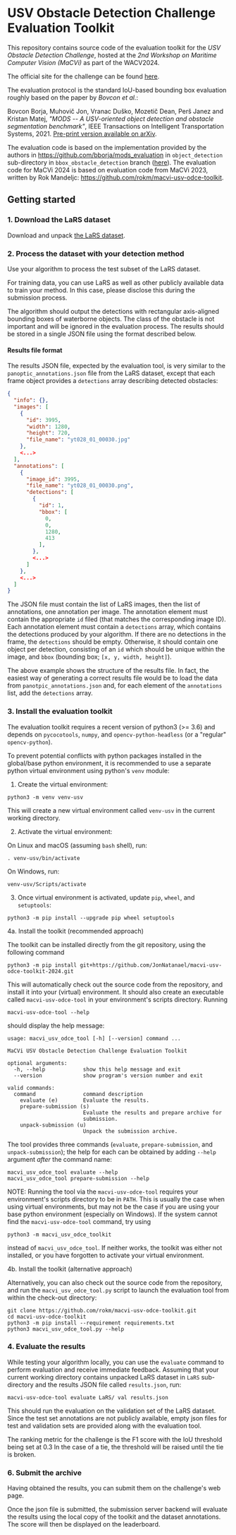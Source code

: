 


# USV Obstacle Detection Challenge Evaluation Toolkit

This repository contains source code of the evaluation toolkit for the
*USV Obstacle Detection Challenge*, hosted at the *2nd Workshop on Maritime
Computer Vision (MaCVi)* as part of the WACV2024.

The official site for the challenge can be found [here](https://macvi.org/workshop/macvi24).

The evaluation protocol is the standard IoU-based bounding box evaluation roughly based on the paper by *Bovcon et al.*:

Bovcon Borja, Muhovič Jon, Vranac Duško, Mozetič Dean, Perš Janez and Kristan Matej,
*"MODS -- A USV-oriented object detection and obstacle segmentation benchmark"*,
IEEE Transactions on Intelligent Transportation Systems, 2021.
[Pre-print version available on arXiv](https://arxiv.org/abs/2105.02359).


The evaluation code is based on the implementation provided by
the authors in https://github.com/bborja/mods_evaluation
in `object_detection` sub-directory in `bbox_obstacle_detection` branch
([here](https://github.com/bborja/mods_evaluation/tree/bbox_obstacle_detection/object_detection)).
The evaluation code for MaCVi 2024 is based on evaluation code from MaCVi 2023, written by Rok Mandeljc: https://github.com/rokm/macvi-usv-odce-toolkit.


## Getting started

### 1. Download the LaRS dataset

Download and unpack [the LaRS dataset](https://lojzezust.github.io/lars-dataset/).

### 2. Process the dataset with your detection method

Use your algorithm to process the test subset of the LaRS dataset.

For training data, you can use LaRS as well as other publicly available data to train your method. In this case, please disclose this during the submission process.

The algorithm should output the detections with rectangular axis-aligned
bounding boxes of waterborne objects. The class of the obstacle is not important and will be ignored in the evaluation process. The results should be stored in a single JSON file using the format described below.

#### Results file format

The results JSON file, expected by the evaluation tool, is very similar
to the `panoptic_annotations.json` file from the LaRS dataset, except that each frame
object provides a `detections` array describing detected obstacles:

```json
{
  "info": {},
  "images": [
    {
      "id": 3995,
      "width": 1280,
      "height": 720,
      "file_name": "yt028_01_00030.jpg"
    },
    <...>
  ],
  "annotations": [
    {
      "image_id": 3995,
      "file_name": "yt028_01_00030.png",
      "detections": [
        {
          "id": 1,
          "bbox": [
            0,
            0,
            1280,
            413
          ],
        },
        <...>
      ]
    },
    <...>
  ]
}

```
The JSON file must contain the list of LaRS images, then the list of annotations, one annotation per image. The annotation element must contain the appropriate `id` filed (that matches the corresponding image ID). Each annotation element must contain a `detections` array, which contains the detections produced by your algorithm. If there are no detections in the frame, the `detections` should be empty. Otherwise, it should contain one object per detection, consisting of an `id` which should be unique within the image, and `bbox` (bounding box; `[x, y, width, height]`).

The above example shows the structure of the results file. In fact, the easiest way of generating a correct results file would be to load the data from `panotpic_annotations.json` and, for each element of the `annotations` list, add the `detections` array.

### 3. Install the evaluation toolkit

The evaluation toolkit requires a recent version of python3 (>= 3.6)
and depends on `pycocotools`, `numpy`, and `opencv-python-headless` (or
a "regular" `opencv-python`).

To prevent potential conflicts with python packages installed in the
global/base python environment, it is recommended to use a separate
python virtual environment using python's `venv` module:

1. Create the virtual environment:

```python3 -m venv venv-usv```

This will create a new virtual environment called `venv-usv` in the
current working directory.

2. Activate the virtual environment:

On Linux and macOS (assuming `bash` shell), run:

```
. venv-usv/bin/activate
```

On Windows, run:

```
venv-usv/Scripts/activate
```

3. Once virtual environment is activated, update `pip`, `wheel`, and `setuptools`:

```
python3 -m pip install --upgrade pip wheel setuptools
```

4a. Install the toolkit (recommended approach)

The toolkit can be installed directly from the git repository, using the
following command

```
python3 -m pip install git+https://github.com/JonNatanael/macvi-usv-odce-toolkit-2024.git
```

This will automatically check out the source code from the repository,
and install it into your (virtual) environment. It should also create
an executable called ``macvi-usv-odce-tool`` in your environment's
scripts directory. Running

```
macvi-usv-odce-tool --help
```

should display the help message:

```
usage: macvi_usv_odce_tool [-h] [--version] command ...

MaCVi USV Obstacle Detection Challenge Evaluation Toolkit

optional arguments:
  -h, --help            show this help message and exit
  --version             show program's version number and exit

valid commands:
  command               command description
    evaluate (e)        Evaluate the results.
    prepare-submission (s)
                        Evaluate the results and prepare archive for
                        submission.
    unpack-submission (u)
                        Unpack the submission archive.
```

The tool provides three commands (`evaluate`, `prepare-submission`,
and `unpack-submission`); the help for each can be obtained by adding
`--help` argument *after* the command name:

```
macvi_usv_odce_tool evaluate --help
macvi_usv_odce_tool prepare-submission --help
```

NOTE: Running the tool via the ``macvi-usv-odce-tool`` requires your
environment's scripts directory to be in `PATH`. This is usually the
case when using virtual environments, but may not be the case if you
are using your base python environment (especially on Windows). If
the system cannot find the ``macvi-usv-odce-tool`` command, try
using

```
python3 -m macvi_usv_odce_toolkit
```

instead of `macvi_usv_odce_tool`. If neither works, the toolkit was
either not installed, or you have forgotten to activate your virtual
environment.


4b. Install the toolkit (alternative approach)

Alternatively, you can also check out the source code from the repository,
and run the ``macvi_usv_odce_tool.py`` script to launch the evaluation
tool from within the check-out directory:

```
git clone https://github.com/rokm/macvi-usv-odce-toolkit.git
cd macvi-usv-odce-toolkit
python3 -m pip install --requirement requirements.txt
python3 macvi_usv_odce_tool.py --help
```

### 4. Evaluate the results

While testing your algorithm locally, you can use the `evaluate` command
to perform evaluation and receive immediate feedback. Assuming that your
current working directory contains unpacked LaRS dataset in `LaRS`
sub-directory and the results JSON file called `results.json`,
run:

```
macvi-usv-odce-tool evaluate LaRS/ val results.json
```

This should run the evaluation on the validation set of the LaRS dataset. Since the test set annotations are not publicly available, empty json files for test and validation sets are provided along with the evaluation tool.

The ranking metric for the challenge is the F1 score with the IoU threshold being set at 0.3 In the case of a
tie, the threshold will be raised until the tie is broken.


### 6. Submit the archive

Having obtained the results, you can submit them on the challenge's web page.

Once the json file is submitted, the submission server backend will evaluate the results using the local copy of the
toolkit and the dataset annotations. The score will then be displayed on the leaderboard.
